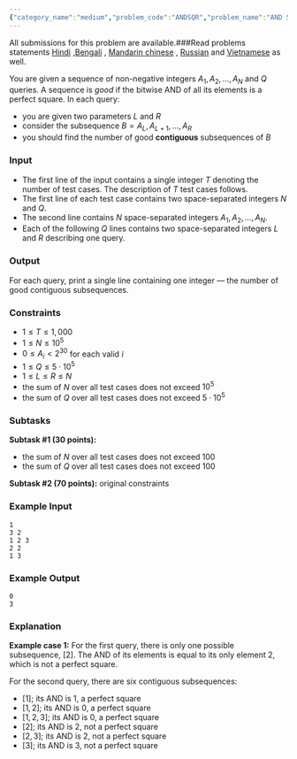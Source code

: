 ```yaml
---
{"category_name":"medium","problem_code":"ANDSQR","problem_name":"AND Square Subsegments","languages_supported":{"0":"C","1":"CPP14","2":"JAVA","3":"PYTH","4":"PYTH 3.6","5":"PYPY","6":"CS2","7":"PAS fpc","8":"PAS gpc","9":"RUBY","10":"PHP","11":"GO","12":"NODEJS","13":"HASK","14":"rust","15":"SCALA","16":"swift","17":"D","18":"PERL","19":"FORT","20":"WSPC","21":"ADA","22":"CAML","23":"ICK","24":"BF","25":"ASM","26":"CLPS","27":"PRLG","28":"ICON","29":"SCM qobi","30":"PIKE","31":"ST","32":"NICE","33":"LUA","34":"BASH","35":"NEM","36":"LISP sbcl","37":"LISP clisp","38":"SCM guile","39":"JS","40":"ERL","41":"TCL","42":"kotlin","43":"PERL6","44":"TEXT","45":"SCM chicken","46":"PYP3","47":"CLOJ","48":"COB","49":"FS"},"max_timelimit":3,"source_sizelimit":50000,"problem_author":"shavelv","problem_tester":null,"date_added":"30-03-2018","tags":{"0":"and","1":"bit","2":"fenwick","3":"lazy","4":"observation","5":"pre","6":"seg","7":"sept18","8":"shavelv"},"editorial_url":"https://discuss.codechef.com/problems/ANDSQR","time":{"view_start_date":1537176602,"submit_start_date":1537176602,"visible_start_date":1537176602,"end_date":1735669800},"is_direct_submittable":false,"layout":"problem"}
---
```

<span class="solution-visible-txt">All submissions for this problem are available.</span>###Read problems statements [Hindi](http://www.codechef.com/download/translated/SEPT18/hindi/ANDSQR.pdf) ,[Bengali](http://www.codechef.com/download/translated/SEPT18/bengali/ANDSQR.pdf) , [Mandarin chinese](http://www.codechef.com/download/translated/SEPT18/mandarin/ANDSQR.pdf) , [Russian](http://www.codechef.com/download/translated/SEPT18/russian/ANDSQR.pdf) and [Vietnamese](http://www.codechef.com/download/translated/SEPT18/vietnamese/ANDSQR.pdf) as well.

You are given a sequence of non-negative integers $A_1, A_2, \dots, A_N$ and $Q$ queries. A sequence is *good* if the bitwise AND of all its elements is a perfect square. In each query:
- you are given two parameters $L$ and $R$
- consider the subsequence $B = A_L, A_{L+1}, \dots, A_R$
- you should find the number of good **contiguous** subsequences of $B$ 

### Input
- The first line of the input contains a single integer $T$ denoting the number of test cases. The description of $T$ test cases follows.
- The first line of each test case contains two space-separated integers $N$ and $Q$.
- The second line contains $N$ space-separated integers $A_1, A_2, \dots, A_N$.
- Each of the following $Q$ lines contains two space-separated integers $L$ and $R$ describing one query.

### Output
For each query, print a single line containing one integer — the number of good contiguous subsequences.

### Constraints 
- $1 \le T \le 1,000$
- $1 \le N \le 10^5$
- $0 \le A_i \lt 2^{30}$ for each valid $i$
- $1 \le Q \le 5 \cdot 10^5$
- $1 \le L \le R \le N$
- the sum of $N$ over all test cases does not exceed $10^5$
- the sum of $Q$ over all test cases does not exceed $5 \cdot 10^5$

### Subtasks
**Subtask #1 (30 points):**
- the sum of $N$ over all test cases does not exceed $100$
- the sum of $Q$ over all test cases does not exceed $100$

**Subtask #2 (70 points):** original constraints

### Example Input
```
1
3 2
1 2 3
2 2
1 3
```

### Example Output
```
0
3
```

### Explanation
**Example case 1:** For the first query, there is only one possible subsequence, $[2]$. The AND of its elements is equal to its only element $2$, which is not a perfect square.

For the second query, there are six contiguous subsequences:
- $[1]$; its AND is 1, a perfect square
- $[1, 2]$; its AND is 0, a perfect square
- $[1, 2, 3]$; its AND is 0, a perfect square
- $[2]$; its AND is 2, not a perfect square
- $[2, 3]$; its AND is 2, not a perfect square
- $[3]$; its AND is 3, not a perfect square
